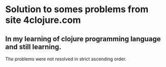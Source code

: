 # Solution to somes problems from site 4clojure.com
## In my learning of clojure programming language and still learning.

The problems were not resolved in strict ascending order.